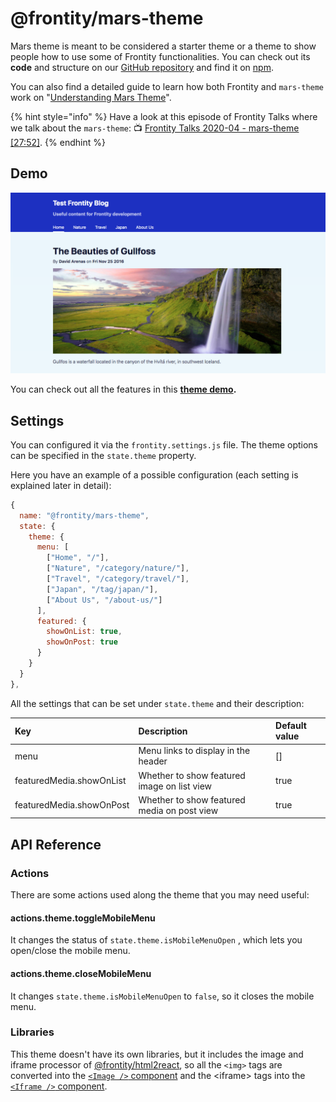 # @frontity/mars-theme

Mars theme is meant to be considered a starter theme or a theme to show people how to use some of Frontity functionalities. You can check out its **code** and structure on our [GitHub repository](https://github.com/frontity/frontity/tree/dev/packages/mars-theme) and find it on [npm](https://www.npmjs.com/package/@frontity/mars-theme).

You can also find a detailed guide to learn how both Frontity and `mars-theme` work on "[Understanding Mars Theme](https://github.com/frontity/api-reference/tree/070479e3bd22a1eea6f525808a33be3cfaf01d46/docs-api/guides/understanding-mars-theme-1.md)".

{% hint style="info" %}
Have a look at this episode of Frontity Talks where we talk about the `mars-theme`: 📺 [Frontity Talks 2020-04 - mars-theme \[27:52\]](https://www.youtube.com/watch?v=e6n1j4gwFjQ&t=1672s).
{% endhint %}

## Demo

![](../.gitbook/assets/screenshot-mars-theme-demo.png)

You can check out all the features in this [**theme demo**](https://mars.frontity.org/)**.**

## Settings

You can configured it via the `frontity.settings.js` file. The theme options can be specified in the `state.theme` property.

Here you have an example of a possible configuration \(each setting is explained later in detail\):

```javascript
{
  name: "@frontity/mars-theme",
  state: {
    theme: {
      menu: [
        ["Home", "/"],
        ["Nature", "/category/nature/"],
        ["Travel", "/category/travel/"],
        ["Japan", "/tag/japan/"],
        ["About Us", "/about-us/"]
      ],
      featured: {
        showOnList: true,
        showOnPost: true
      }
    }
  }
},
```

All the settings that can be set under `state.theme` and their description:

| Key                      | Description                                 | Default value |
| :----------------------- | :------------------------------------------ | :------------ |
| menu                     | Menu links to display in the header         | \[\]          |
| featuredMedia.showOnList | Whether to show featured image on list view | true          |
| featuredMedia.showOnPost | Whether to show featured media on post view | true          |

## API Reference

### Actions

There are some actions used along the theme that you may need useful:

#### actions.theme.toggleMobileMenu

It changes the status of `state.theme.isMobileMenuOpen` , which lets you open/close the mobile menu.

#### actions.theme.closeMobileMenu

It changes `state.theme.isMobileMenuOpen` to `false`, so it closes the mobile menu.

### Libraries

This theme doesn't have its own libraries, but it includes the image and iframe processor of [@frontity/html2react](frontity-mars-theme.md), so all the `<img>` tags are converted into the [`<Image />` component](frontity-mars-theme.md) and the &lt;iframe&gt; tags into the [`<Iframe />` component](frontity-mars-theme.md).
